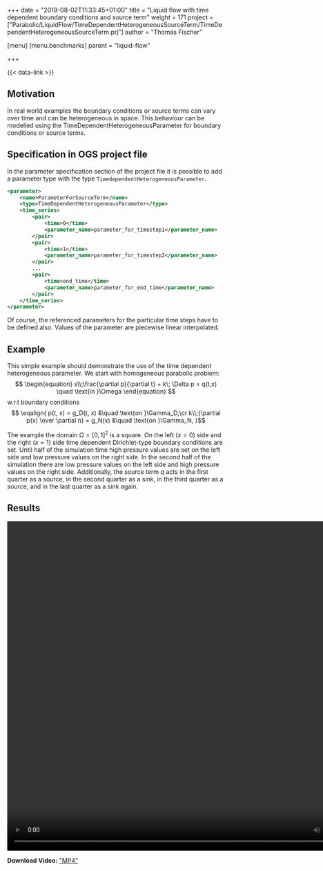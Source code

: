 +++
date = "2019-08-02T11:33:45+01:00"
title = "Liquid flow with time dependent boundary conditions and source term"
weight = 171
project = ["Parabolic/LiquidFlow/TimeDependentHeterogeneousSourceTerm/TimeDependentHeterogeneousSourceTerm.prj"]
author = "Thomas Fischer"

[menu]
  [menu.benchmarks]
    parent = "liquid-flow"

+++

{{< data-link >}}

## Motivation

In real world examples the boundary conditions or source terms can vary over time
and can be heterogeneous in space. This behaviour can be modelled using the
TimeDependentHeterogeneousParameter for boundary conditions or source terms.

## Specification in OGS project file

In the parameter specification section of the project file it is possible to add
a parameter type with the type `TimedependentHeterogeneousParameter`.

```xml
<parameter>
    <name>ParameterForSourceTerm</name>
    <type>TimeDependentHeterogeneousParameter</type>
    <time_series>
        <pair>
            <time>0</time>
            <parameter_name>parameter_for_timestep1</parameter_name>
        </pair>
        <pair>
            <time>1</time>
            <parameter_name>parameter_for_timestep2</parameter_name>
        </pair>
        ...
        <pair>
            <time>end_time</time>
            <parameter_name>parameter_for_end_time</parameter_name>
        </pair>
    </time_series>
</parameter>
```

Of course, the referenced parameters for the particular time steps have to be
defined also. Values of the parameter are piecewise linear interpolated.

## Example

This simple example should demonstrate the use of the time dependent
heterogeneous parameter. We start with homogeneous parabolic problem:
$$
\begin{equation}
s\\;\frac{\partial p}{\partial t} + k\; \Delta p = q(t,x) \quad \text{in }\Omega
\end{equation}
$$
w.r.t boundary conditions
$$
\eqalign{
p(t, x) = g_D(t, x) &\quad \text{on }\Gamma_D,\cr
k\\;{\partial p(x) \over \partial n} = g_N(x) &\quad \text{on }\Gamma_N,
}$$

The example the domain $\Omega = [0,1]^2$ is a square. On the left
($x=0$) side and the right ($x=1$) side time dependent Dirichlet-type boundary
conditions are set. Until half of the simulation time high pressure values are
set on the left side and low pressure values on the right side. In the second
half of the simulation there are low pressure values on the left side and high
pressure values on the right side. Additionally, the source term $q$ acts in
the first quarter as a source, in the second quarter as a sink, in the third
quarter as a source, and in the last quarter as a sink again.

## Results

<video width="838" height="762" controls>
<source src="TimeDependentHeterogeneousBoundaryConditionsAndSourceTerm.mp4" type="video/mp4" />
</video>
<p>
<strong>Download Video:</strong>
<a href="TimeDependentHeterogeneousBoundaryConditionsAndSourceTerm.mp4">"MP4"</a>
</p>
